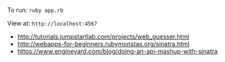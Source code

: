 To run: `ruby app.rb`

View at: `http://localhost:4567`

- http://tutorials.jumpstartlab.com/projects/web_guesser.html
- http://webapps-for-beginners.rubymonstas.org/sinatra.html
- https://www.engineyard.com/blog/doing-an-api-mashup-with-sinatra

